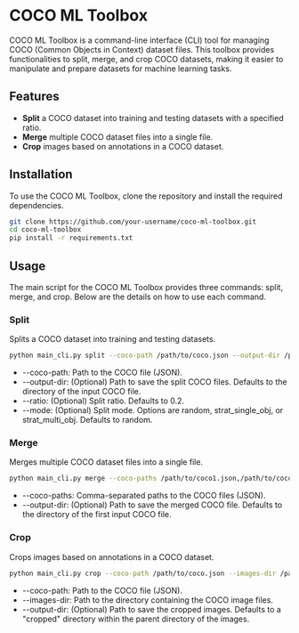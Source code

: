 # COCO ML Toolbox

COCO ML Toolbox is a command-line interface (CLI) tool for managing COCO (Common Objects in Context) dataset files. This toolbox provides functionalities to split, merge, and crop COCO datasets, making it easier to manipulate and prepare datasets for machine learning tasks.

## Features

- **Split** a COCO dataset into training and testing datasets with a specified ratio.
- **Merge** multiple COCO dataset files into a single file.
- **Crop** images based on annotations in a COCO dataset.

## Installation

To use the COCO ML Toolbox, clone the repository and install the required dependencies.

```bash
git clone https://github.com/your-username/coco-ml-toolbox.git
cd coco-ml-toolbox
pip install -r requirements.txt
```

## Usage

The main script for the COCO ML Toolbox provides three commands: split, merge, and crop. Below are the details on how to use each command.

### Split

Splits a COCO dataset into training and testing datasets.

```bash
python main_cli.py split --coco-path /path/to/coco.json --output-dir /path/to/output --ratio 0.2 --mode random
```

* --coco-path: Path to the COCO file (JSON).
* --output-dir: (Optional) Path to save the split COCO files. Defaults to the directory of the input COCO file.
* --ratio: (Optional) Split ratio. Defaults to 0.2.
* --mode: (Optional) Split mode. Options are random, strat_single_obj, or strat_multi_obj. Defaults to random.


### Merge

Merges multiple COCO dataset files into a single file.

```bash
python main_cli.py merge --coco-paths /path/to/coco1.json,/path/to/coco2.json --output-dir /path/to/output
```

* --coco-paths: Comma-separated paths to the COCO files (JSON).
* --output-dir: (Optional) Path to save the merged COCO file. Defaults to the directory of the first input COCO file.

### Crop
Crops images based on annotations in a COCO dataset.

```bash
python main_cli.py crop --coco-path /path/to/coco.json --images-dir /path/to/images --output-dir /path/to/cropped_images
```

* --coco-path: Path to the COCO file (JSON).
* --images-dir: Path to the directory containing the COCO image files.
* --output-dir: (Optional) Path to save the cropped images. Defaults to a "cropped" directory within the parent directory of the images.